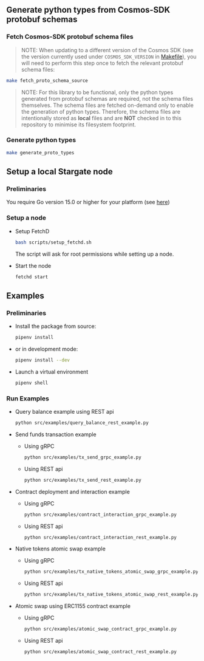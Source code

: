 ## Generate python types from Cosmos-SDK protobuf schemas

### Fetch Cosmos-SDK protobuf schema files
>NOTE: When updating to a different version of the Cosmos SDK (see the version currently used under `COSMOS_SDK_VERSION` in [Makefile](#Makefile])), you will need to perform this step once to fetch the relevant protobuf schema files:

```bash
make fetch_proto_schema_source
```

>NOTE: For this library to be functional, only the python types generated from protobuf schemas are required, not the schema files themselves.
> The schema files are fetched on-demand only to enable the generation of python types.
> Therefore, the schema files are intentionally stored as **local** files and are **NOT** checked in to this repository to minimise its filesystem footprint.

### Generate python types
```bash
make generate_proto_types
```

## Setup a local Stargate node

### Preliminaries

You require Go version 15.0 or higher for your platform (see <a href="https://golang.org/doc/install" target="_blank">here</a>)

### Setup a node

- Setup FetchD
  ```bash
  bash scripts/setup_fetchd.sh
  ```
  The script will ask for root permissions while setting up a node.

- Start the node
  ```bash
  fetchd start
  ```

## Examples

### Preliminaries

- Install the package from source:
  ```bash
  pipenv install
  ```

- or in development mode:
  ```bash
  pipenv install --dev
  ```

- Launch a virtual environment
  ```bash
  pipenv shell
  ```

### Run Examples

- Query balance example using REST api
  ```bash
  python src/examples/query_balance_rest_example.py
  ```

- Send funds transaction example
  - Using gRPC
    ```bash
    python src/examples/tx_send_grpc_example.py
    ```
  - Using REST api
    ```bash
    python src/examples/tx_send_rest_example.py
    ```

- Contract deployment and interaction example
  - Using gRPC
    ```bash
    python src/examples/contract_interaction_grpc_example.py
    ```
  - Using REST api
    ```bash
    python src/examples/contract_interaction_rest_example.py
    ```

- Native tokens atomic swap example 
  - Using gRPC
    ```bash
    python src/examples/tx_native_tokens_atomic_swap_grpc_example.py
    ```
  - Using REST api
    ```bash
    python src/examples/tx_native_tokens_atomic_swap_rest_example.py
    ```

- Atomic swap using ERC1155 contract example
  - Using gRPC
    ```bash
    python src/examples/atomic_swap_contract_grpc_example.py
    ```
  - Using REST api
    ```bash
    python src/examples/atomic_swap_contract_rest_example.py
    ```
